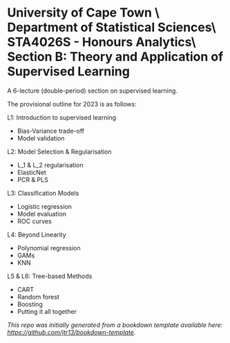 <h1>University of Cape Town \  
Department of Statistical Sciences\  
STA4026S - Honours Analytics\ 
Section B: Theory and Application of Supervised Learning</h1>


A 6-lecture (double-period) section on supervised learning. 

The provisional outline for 2023 is as follows:

L1: Introduction to supervised learning
- Bias-Variance trade-off
- Model validation

L2: Model Selection & Regularisation
- L_1 & L_2 regularisation
- ElasticNet
- PCR & PLS

L3: Classification Models
- Logistic regression
- Model evaluation
- ROC curves

L4: Beyond Linearity
- Polynomial regression
- GAMs
- KNN

L5 & L6: Tree-based Methods
- CART
- Random forest
- Boosting
- Putting it all together



*This repo was initially generated from a bookdown template available here: https://github.com/jtr13/bookdown-template.*


